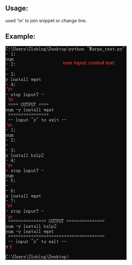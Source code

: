 ## Usage:

used '\n' to join snippet or change line.

## Example:

![Usage](https://github.com/Sinbing/Merge-multiple-lines-text/blob/main/png/Usage.png)
